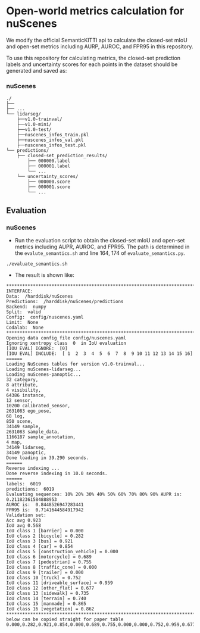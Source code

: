 # Open-world metrics calculation for nuScenes

We modify the official SemanticKITTI api to calculate the closed-set mIoU and open-set metrics
including AURP, AUROC, and FPR95 in this repository.

To use this repository for calculating metrics, the closed-set prediction labels and uncertainty scores
for each points in the dataset should be generated and saved as:

### nuScenes
```
./
├── 
├── ...
└── lidarseg/
    ├──v1.0-trainval/
    ├──v1.0-mini/
    ├──v1.0-test/
    ├──nuscenes_infos_train.pkl
    ├──nuscenes_infos_val.pkl
    ├──nuscenes_infos_test.pkl
└── predictions/        
    ├── closed-set_prediction_results/	
        ├── 000000.label
        ├── 000001.label
        └── ...
    └── uncertainty_scores/ 
        ├── 000000.score
        ├── 000001.score
        └── ...
```
## Evaluation
### nuScenes

- Run the evaluation script to obtain the closed-set mIoU and open-set metrics including AUPR,
AUROC, and FPR95. The path is determined in the `evalute_semantics.sh` and line 164, 174 of `evaluate_semantics.py`.
```
./evaluate_semantics.sh
```
- The result is shown like:
```
********************************************************************************                          
INTERFACE:                                                                                                
Data:  /harddisk/nuScenes                                                                          
Predictions:  /harddisk/nuScenes/predictions                                                       
Backend:  numpy                                                                                           
Split:  valid                                                                                             
Config:  config/nuscenes.yaml                                                                             
Limit:  None                                                                                              
Codalab:  None                                                                                            
********************************************************************************                          
Opening data config file config/nuscenes.yaml                                                             
Ignoring xentropy class  0  in IoU evaluation                                                             
[IOU EVAL] IGNORE:  [0]                                                                                   
[IOU EVAL] INCLUDE:  [ 1  2  3  4  5  6  7  8  9 10 11 12 13 14 15 16]                                    
======       
Loading NuScenes tables for version v1.0-trainval...
Loading nuScenes-lidarseg...
Loading nuScenes-panoptic...
32 category,
8 attribute,
4 visibility,
64386 instance,
12 sensor,
10200 calibrated_sensor,
2631083 ego_pose,
68 log,
850 scene,
34149 sample,
2631083 sample_data,
1166187 sample_annotation,
4 map,
34149 lidarseg,
34149 panoptic,
Done loading in 39.290 seconds.
======
Reverse indexing ...
Done reverse indexing in 10.0 seconds.
======
labels:  6019
predictions:  6019
Evaluating sequences: 10% 20% 30% 40% 50% 60% 70% 80% 90% AUPR is:  0.21182361584888953
AUROC is:  0.8448526947283441
FPR95 is:  0.7141644584917942
Validation set:
Acc avg 0.923
IoU avg 0.568
IoU class 1 [barrier] = 0.000
IoU class 2 [bicycle] = 0.282
IoU class 3 [bus] = 0.921
IoU class 4 [car] = 0.854
IoU class 5 [construction_vehicle] = 0.000
IoU class 6 [motorcycle] = 0.689
IoU class 7 [pedestrian] = 0.755
IoU class 8 [traffic_cone] = 0.000
IoU class 9 [trailer] = 0.000
IoU class 10 [truck] = 0.752
IoU class 11 [driveable_surface] = 0.959
IoU class 12 [other_flat] = 0.677
IoU class 13 [sidewalk] = 0.735
IoU class 14 [terrain] = 0.740
IoU class 15 [manmade] = 0.865
IoU class 16 [vegetation] = 0.862
********************************************************************************
below can be copied straight for paper table
0.000,0.282,0.921,0.854,0.000,0.689,0.755,0.000,0.000,0.752,0.959,0.677,0.735,0.740,0.865,0.862,0.568,0.923


```